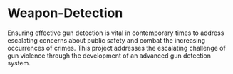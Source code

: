 # Weapon-Detection
Ensuring effective gun detection is vital in contemporary times to address escalating concerns about public safety and combat the increasing occurrences of crimes. This project addresses the escalating challenge of gun violence through the development of an advanced gun detection system.

